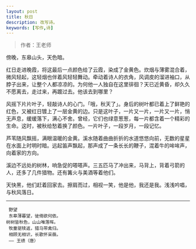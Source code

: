 ```yaml
---
layout: post
title: 秋日
description: 改写诗。
keywords: [写作,诗]
---
```


 > 作者：王老师

傍晚，东皋山头，天色暗。

红日走进晚霞，将这最后一点颜色给了云霞，染成了金黄色。炊烟与薄雾混合着，微风轻起，这轻烟也伴着风轻轻舞动。牵动着诗人的衣角，风调皮的溜进袖口，从脖子出来，让整个人都凉凉的。为何他一人独自在这里徘徊？天已近黄昏，却久久不愿离去，走过来，再踱过去。他该去到哪里？

风摇下片片叶子，轻敲诗人的心门。「哦，秋天了」。身后的树叶都已着上了鲜艳的红色，又被红日镀上了一层金黄的边。只是这叶子，一片又一片，一片又一片，悄无声息，缓缓落下，满心不舍。曾经，它们也绿意葱葱，每一片都含着一个精彩的生命。这时，被秋给愁着换了颜色。一片叶子，一段岁月，一段记忆。

芦苇随风飘摇，满眼温暖的金黄。溪水随着曲曲折折的水道悠悠向前，无数的星星在水面上时明时暗。远起笛声飘起，那声成了一条长长的鞭子，混着牛的哞哞声，向着家的方向。

溪边不远处的树林，响急促的嗒嗒声。三五匹马了冲出来，马背上，背着弓箭的人，还多了几件猎物。还有篝火与美酒等着他们。

天快黑，他们赶着回家去。擦肩而过，相视一笑，他是他，我还是我。浅浅吟唱，与秋风落日。

---

```
 野望
 东皋薄暮望，徙倚欲何依。
树树皆秋色，山山唯落晖。
 牧童驱犊返，猎马带禽归。
 相顾无相识，长歌怀采薇。
 —— 王绩（唐）
 ```
